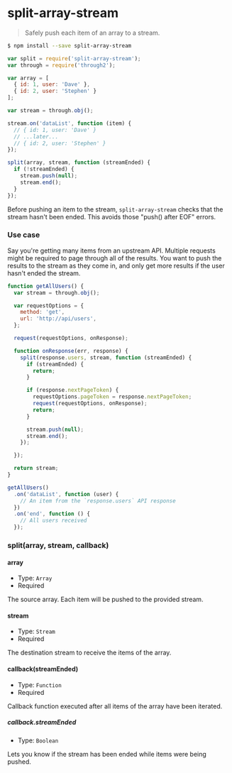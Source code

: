 # split-array-stream
> Safely push each item of an array to a stream.

```sh
$ npm install --save split-array-stream
```
```js
var split = require('split-array-stream');
var through = require('through2');

var array = [
  { id: 1, user: 'Dave' },
  { id: 2, user: 'Stephen' }
];

var stream = through.obj();

stream.on('dataList', function (item) {
  // { id: 1, user: 'Dave' }
  // ...later...
  // { id: 2, user: 'Stephen' }
});

split(array, stream, function (streamEnded) {
  if (!streamEnded) {
    stream.push(null);
    stream.end();
  }
});
```

Before pushing an item to the stream, `split-array-stream` checks that the stream hasn't been ended. This avoids those "push() after EOF" errors.

### Use case

Say you're getting many items from an upstream API. Multiple requests might be required to page through all of the results. You want to push the results to the stream as they come in, and only get more results if the user hasn't ended the stream.

```js
function getAllUsers() {
  var stream = through.obj();

  var requestOptions = {
    method: 'get',
    url: 'http://api/users',
  };

  request(requestOptions, onResponse);

  function onResponse(err, response) {
    split(response.users, stream, function (streamEnded) {
      if (streamEnded) {
        return;
      }

      if (response.nextPageToken) {
        requestOptions.pageToken = response.nextPageToken;
        request(requestOptions, onResponse);
        return;
      }

      stream.push(null);
      stream.end();
    });

  });

  return stream;
}

getAllUsers()
  .on('dataList', function (user) {
    // An item from the `response.users` API response
  })
  .on('end', function () {
    // All users received
  });
```


### split(array, stream, callback)

#### array

- Type: `Array`
- Required

The source array. Each item will be pushed to the provided stream.

#### stream

- Type: `Stream`
- Required

The destination stream to receive the items of the array.

#### callback(streamEnded)

- Type: `Function`
- Required

Callback function executed after all items of the array have been iterated.

##### callback.streamEnded

- Type: `Boolean`

Lets you know if the stream has been ended while items were being pushed.
